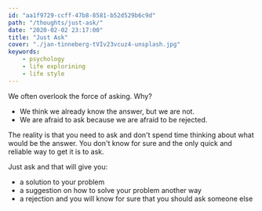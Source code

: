 ```yaml
---
id: "aa1f9729-ccff-47b8-8581-b52d529b6c9d"
path: "/thoughts/just-ask/"
date: "2020-02-02 23:17:00"
title: "Just Ask"
cover: "./jan-tinneberg-tVIv23vcuz4-unsplash.jpg"
keywords:
    - psychology
    - life explorining
    - life style
---
```


We often overlook the force of asking. Why?

- We think we already know the answer, but we are not.
- We are afraid to ask because we are afraid to be rejected.

The reality is that you need to ask and don't spend time thinking about what would be the answer.
You don't know for sure and the only quick and reliable way to get it is to ask.

Just ask and that will give you:

- a solution to your problem
- a suggestion on how to solve your problem another way
- a rejection and you will know for sure that you should ask someone else
